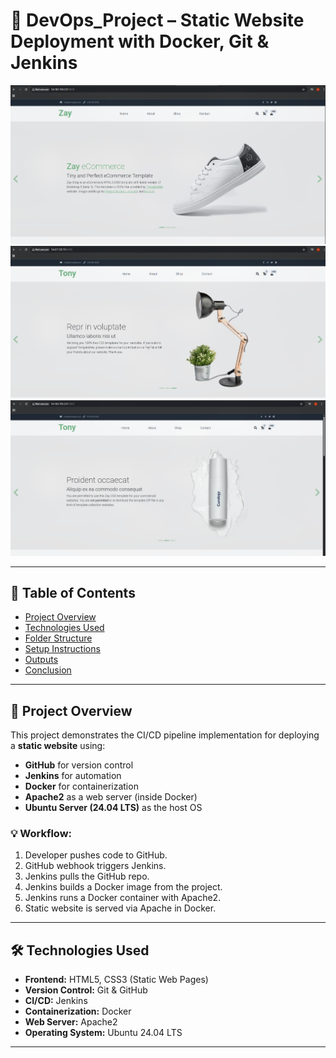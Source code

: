 # 🚀 DevOps_Project – Static Website Deployment with Docker, Git & Jenkins

![Home Page](https://github.com/tony0807133/devops_project/blob/master/screenshots/home.jpg?raw=true)
![About Page](https://github.com/tony0807133/devops_project/blob/master/screenshots/about.jpg?raw=true)
![Shop Page](https://github.com/tony0807133/devops_project/blob/master/screenshots/shop.jpg?raw=true)

---

## 📑 Table of Contents

- [Project Overview](#project-overview)
- [Technologies Used](#technologies-used)
- [Folder Structure](#folder-structure)
- [Setup Instructions](#setup-instructions)
- [Outputs](#outputs)
- [Conclusion](#conclusion)

---

## 📌 Project Overview

This project demonstrates the CI/CD pipeline implementation for deploying a **static website** using:

- **GitHub** for version control  
- **Jenkins** for automation  
- **Docker** for containerization  
- **Apache2** as a web server (inside Docker)  
- **Ubuntu Server (24.04 LTS)** as the host OS  

### 💡 Workflow:

1. Developer pushes code to GitHub.
2. GitHub webhook triggers Jenkins.
3. Jenkins pulls the GitHub repo.
4. Jenkins builds a Docker image from the project.
5. Jenkins runs a Docker container with Apache2.
6. Static website is served via Apache in Docker.

---

## 🛠 Technologies Used

- **Frontend:** HTML5, CSS3 (Static Web Pages)
- **Version Control:** Git & GitHub
- **CI/CD:** Jenkins
- **Containerization:** Docker
- **Web Server:** Apache2
- **Operating System:** Ubuntu 24.04 LTS

---

